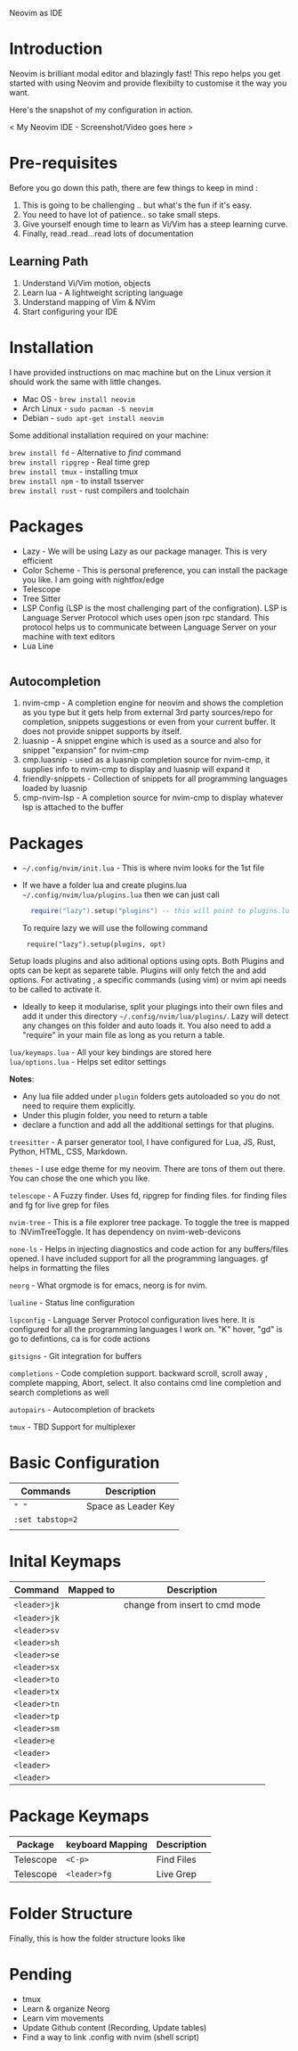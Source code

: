
Neovim as IDE

# Introduction
Neovim is brilliant modal editor and blazingly fast!
This repo helps you get started with using Neovim and provide flexibilty to customise it the way you want.

Here's the snapshot of my configuration in action.

< My Neovim IDE - Screenshot/Video goes here >




# Pre-requisites 
Before you go down this path, there are few things to keep in mind :

1. This is going to be challenging .. but what's the fun if it's easy.
2. You need to have lot of patience.. so take small steps.
3. Give yourself enough time to learn as Vi/Vim has a steep learning curve.
4. Finally, read..read...read lots of documentation
   

## Learning Path

1. Understand Vi/Vim motion, objects
2. Learn lua - A lightweight scripting language
3. Understand mapping of Vim & NVim 
4. Start configuring your IDE


# Installation
I have provided instructions on mac machine but on the Linux version it should work the same with little changes.

* Mac OS     - `brew install neovim`
* Arch Linux - `sudo pacman -S neovim`
* Debian     - `sudo apt-get install neovim`

Some additional installation required on your machine:

`brew install fd` - Alternative to *find* command  
`brew install ripgrep` - Real time grep  
`brew install tmux` - installing tmux   
`brew install npm` - to install tsserver  
`brew install rust` - rust compilers and toolchain  


# Packages 
  - Lazy - We will be using Lazy as our package manager. This is very efficient 
  - Color Scheme - This is personal preference, you can install the package you like. I am going with nightfox/edge
  - Telescope
  - Tree Sitter
  - LSP Config (LSP is the most challenging part of the configration). LSP is Language Server Protocol which uses open json rpc standard. This protocol helps us to communicate between Language Server on your machine with text editors  
  - Lua Line
   
<image>

## Autocompletion
1. nvim-cmp - A completion engine for neovim and shows the completion as you type but it gets help from external 3rd party sources/repo for completion, snippets suggestions or even from your current buffer. It does not provide snippet supports by itself.
2. luasnip - A snippet engine which is used as a source and also for snippet "expansion" for nvim-cmp
3. cmp.luasnip - used as a luasnip completion source for nvim-cmp, it supplies info to nvim-cmp to display and luasnip will expand it
4. friendly-snippets - Collection of snippets for all programming languages loaded by luasnip
5. cmp-nvim-lsp - A completion source for nvim-cmp to display whatever lsp is attached to the buffer


# Packages 

- `~/.config/nvim/init.lua` - This is where nvim looks for the 1st file
- If we have a folder lua and create plugins.lua `~/.config/nvim/lua/plugins.lua` then we can just call
  ```lua
    require("lazy").setup("plugins") -- this will point to plugins.lua file 
  ```

  To require lazy we will use the following command
   ```vim
    require("lazy").setup(plugins, opt)
   ```
Setup loads plugins and also aditional options using opts. Both Plugins and opts can be kept as separete table. 
Plugins will only fetch the and add options. For activating , a specific commands (using vim) or nvim api needs to be called to activate it.

- Ideally to keep it modularise, split your plugings into their own files and add it under this directory  `~/.config/nvim/lua/plugins/`.
 Lazy will detect any changes on this folder and auto loads it. You also need to add a "require" in your main file as long as you return a table.



`lua/keymaps.lua`   - All your key bindings are stored here  
`lua/options.lua`   - Helps set editor settings  

**Notes**: 
- Any lua file added under `plugin` folders gets autoloaded so you do not need to require them explicitly.
- Under this plugin folder, you need to return a table
- declare a function and add all the additional settings for that plugins.


`treesitter`     - A parser generator tool, I have configured for Lua, JS, Rust, Python, HTML, CSS, Markdown.

`themes`         - I use edge theme for my neovim. There are tons of them out there. You can chose the one which you like.

`telescope`      - A Fuzzy finder. Uses fd, ripgrep for finding files. <C-p> for finding files and <leader>fg for live grep for files

`nvim-tree`      - This is a file explorer tree package. To toggle the tree <C-n> is mapped to :NVimTreeToggle.  It has dependency on nvim-web-devicons

`none-ls`        - Helps in injecting diagnostics and code action for any buffers/files opened. I have included support for all the programming languages. <leader>gf helps in formatting the files

`neorg`          - What orgmode is for emacs, neorg is for nvim.

`lualine`        - Status line configuration

`lspconfig`      - Language Server Protocol configuration lives here. It is configured for all the programming languages I work on. "K" hover, "gd" is go to defintions, <leader>ca is for code actions

`gitsigns`       - Git integration for buffers

`completions`    - Code completion support. <C-b> backward scroll, <C-f> scroll away , <C-Space> complete mapping, <C-e> Abort, <CR> select. It also contains cmd line completion and search completions as well

`autopairs`      - Autocompletion of brackets

`tmux`           - TBD Support for multiplexer


# Basic Configuration
| Commands | Description |
| --- | ---|
|  `" "` | Space as Leader Key |
| `:set tabstop=2` |  | 
| | | 

# Inital Keymaps
| Command | Mapped to | Description |
| --- | ---| --- |
|  `<leader>jk` | | change from insert to cmd mode |
| `<leader>jk`  |  | | 
| `<leader>sv`  | |  |
| `<leader>sh`   | |  |
| `<leader>se`   | |  |
| `<leader>sx`   | |  |
| `<leader>to`| |  |
| `<leader>tx`| |  |
| `<leader>tn`| |  |
| `<leader>tp`| |  |
| `<leader>sm`| |  |
| `<leader>e`| |  |
| `<leader>`| |  |
| `<leader>`| |  |
| `<leader>`| |  |




# Package Keymaps
 
| Package | keyboard Mapping | Description |
|--- | --- | ---|
| Telescope | `<C-p>` | Find Files |
| Telescope | `<leader>fg` | Live Grep | 


# Folder Structure

Finally, this is how the folder structure looks like


# Pending
- tmux
- Learn & organize Neorg
- Learn vim movements
- Update Github content (Recording, Update tables)
- Find a way to link .config with nvim (shell script)





## 
